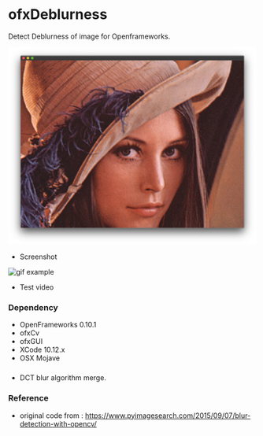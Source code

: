 # ofxDeblurness
Detect Deblurness of image for Openframeworks.

![example]( https://github.com/bemoregt/ofxfaceKenburns/blob/master/test.jpg "Example Screenshot")
- Screenshot

![gif example]( https://github.com/bemoregt/ofxfaceKenburns/blob/master/test.gif "Example Screenshot")
- Test video 

### Dependency
- OpenFrameworks 0.10.1
- ofxCv
- ofxGUI
- XCode 10.12.x
- OSX Mojave

###
- DCT blur algorithm merge.

### Reference
- original code from : https://www.pyimagesearch.com/2015/09/07/blur-detection-with-opencv/
